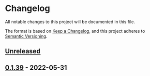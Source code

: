 # Changelog

All notable changes to this project will be documented in this file.

The format is based on [Keep a Changelog](https://keepachangelog.com/en/1.0.0/),
and this project adheres to [Semantic Versioning](https://semver.org/spec/v2.0.0.html).

## [Unreleased]

## [0.1.39] - 2022-05-31

[Unreleased]: https://github.com/timvw/timvw-hello-rs/compare/0.1.39...HEAD

[0.1.39]: https://github.com/timvw/timvw-hello-rs/compare/1c14b804639f52c6f3a039a49f4701809c30a2e0...0.1.39
